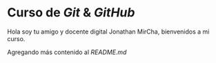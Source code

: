 # Curso de _Git_ &  _GitHub_

Hola soy tu amigo y docente digital Jonathan MirCha, bienvenidos a mi curso.

Agregando más contenido al _README.md_